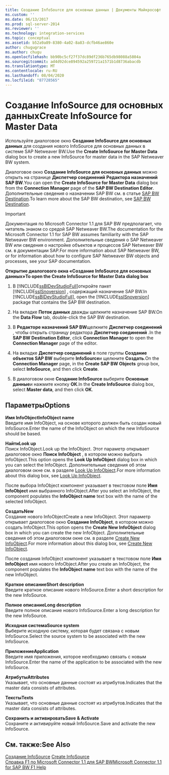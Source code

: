 ```yaml
---
title: Создание InfoSource для основных данных | Документы Майкрософт
ms.custom: ''
ms.date: 06/13/2017
ms.prod: sql-server-2014
ms.reviewer: ''
ms.technology: integration-services
ms.topic: conceptual
ms.assetid: b52a9a89-8380-4a02-8a83-dcfb46ae860e
author: chugugrace
ms.author: chugu
ms.openlocfilehash: bb90bc5cf27f37dc89df236b765db98088a5804a
ms.sourcegitcommit: ad4d92dce894592a259721a1571b1d8736abacdb
ms.translationtype: MT
ms.contentlocale: ru-RU
ms.lasthandoff: 08/04/2020
ms.locfileid: "87728565"
---
```

# <a name="create-infosource-for-master-data"></a><span data-ttu-id="41478-102">Создание InfoSource для основных данных</span><span class="sxs-lookup"><span data-stu-id="41478-102">Create InfoSource for Master Data</span></span>
  <span data-ttu-id="41478-103">Используйте диалоговое окно **Создание InfoSource для основных данных** для создания нового InfoSource для основных данных в системе SAP Netweaver BW.</span><span class="sxs-lookup"><span data-stu-id="41478-103">Use the **Create InfoSource for Master Data** dialog box to create a new InfoSource for master data in the SAP Netweaver BW system.</span></span>  
  
 <span data-ttu-id="41478-104">Диалоговое окно **Создание InfoSource для основных данных** можно открыть на странице **Диспетчер соединений** **Редактора назначений SAP BW**.</span><span class="sxs-lookup"><span data-stu-id="41478-104">You can open the **Create InfoSource for Master Data** dialog box from the **Connection Manager** page of the **SAP BW Destination Editor**.</span></span> <span data-ttu-id="41478-105">Дополнительные сведения о назначении SAP BW см. в статье [SAP BW Destination](sap-bw-destination.md).</span><span class="sxs-lookup"><span data-stu-id="41478-105">To learn more about the SAP BW destination, see [SAP BW Destination](sap-bw-destination.md).</span></span>  
  
> [!IMPORTANT]  
>  <span data-ttu-id="41478-106">Документация по Microsoft Connector 1.1 для SAP BW предполагает, что читатель знаком со средой SAP Netweaver BW.</span><span class="sxs-lookup"><span data-stu-id="41478-106">The documentation for the Microsoft Connector 1.1 for SAP BW assumes familiarity with the SAP Netweaver BW environment.</span></span> <span data-ttu-id="41478-107">Дополнительные сведения о SAP Netweaver BW или сведения о настройке объектов и процессов SAP Netweaver BW см. в документации SAP.</span><span class="sxs-lookup"><span data-stu-id="41478-107">For more information about SAP Netweaver BW, or for information about how to configure SAP Netweaver BW objects and processes, see your SAP documentation.</span></span>  
  
 <span data-ttu-id="41478-108">**Открытие диалогового окна «Создание InfoSource для основных данных»**</span><span class="sxs-lookup"><span data-stu-id="41478-108">**To open the Create InfoSource for Master Data dialog box**</span></span>  
  
1.  <span data-ttu-id="41478-109">В [!INCLUDE[ssBIDevStudioFull](../../includes/ssbidevstudiofull-md.md)]откройте пакет [!INCLUDE[ssISnoversion](../../includes/ssisnoversion-md.md)] , содержащий назначение SAP BW.</span><span class="sxs-lookup"><span data-stu-id="41478-109">In [!INCLUDE[ssBIDevStudioFull](../../includes/ssbidevstudiofull-md.md)], open the [!INCLUDE[ssISnoversion](../../includes/ssisnoversion-md.md)] package that contains the SAP BW destination.</span></span>  
  
2.  <span data-ttu-id="41478-110">На вкладке **Поток данных** дважды щелкните назначение SAP BW.</span><span class="sxs-lookup"><span data-stu-id="41478-110">On the **Data Flow** tab, double-click the SAP BW destination.</span></span>  
  
3.  <span data-ttu-id="41478-111">В **Редакторе назначений SAP BW**щелкните **Диспетчер соединений** , чтобы открыть страницу редактора **Диспетчер соединений** .</span><span class="sxs-lookup"><span data-stu-id="41478-111">In the **SAP BW Destination Editor**, click **Connection Manager** to open the **Connection Manager** page of the editor.</span></span>  
  
4.  <span data-ttu-id="41478-112">На вкладке **Диспетчер соединений** в поле группы **Создание объектов SAP BW** выберите **InfoSource**и щелкните **Создать**.</span><span class="sxs-lookup"><span data-stu-id="41478-112">On the **Connection Manager** page, in the **Create SAP BW Objects** group box, select **InfoSource**, and then click **Create**.</span></span>  
  
5.  <span data-ttu-id="41478-113">В диалоговом окне **Создание InfoSource** выберите **Основные данные**и нажмите кнопку **ОК**.</span><span class="sxs-lookup"><span data-stu-id="41478-113">In the **Create InfoSource** dialog box, select **Master data**, and then click **OK**.</span></span>  
  
## <a name="options"></a><span data-ttu-id="41478-114">Параметры</span><span class="sxs-lookup"><span data-stu-id="41478-114">Options</span></span>  
 <span data-ttu-id="41478-115">**Имя InfoObject**</span><span class="sxs-lookup"><span data-stu-id="41478-115">**InfoObject name**</span></span>  
 <span data-ttu-id="41478-116">Введите имя InfoObject, на основе которого должен быть создан новый InfoSource.</span><span class="sxs-lookup"><span data-stu-id="41478-116">Enter the name of the InfoObject on which the new InfoSource should be based.</span></span>  
  
 <span data-ttu-id="41478-117">**Найти**</span><span class="sxs-lookup"><span data-stu-id="41478-117">**Look up**</span></span>  
 <span data-ttu-id="41478-118">Поиск InfoObject.</span><span class="sxs-lookup"><span data-stu-id="41478-118">Look up the InfoObject.</span></span> <span data-ttu-id="41478-119">Этот параметр открывает диалоговое окно **Поиск InfoObject** , в котором можно выбрать InfoObject.</span><span class="sxs-lookup"><span data-stu-id="41478-119">This option opens the **Look Up InfoObject** dialog box in which you can select the InfoObject.</span></span> <span data-ttu-id="41478-120">Дополнительные сведения об этом диалоговом окне см. в разделе [Look Up InfoObject](look-up-infoobject.md).</span><span class="sxs-lookup"><span data-stu-id="41478-120">For more information about this dialog box, see [Look Up InfoObject](look-up-infoobject.md).</span></span>  
  
 <span data-ttu-id="41478-121">После выбора InfoObject компонент указывает в текстовом поле **Имя InfoObject** имя выбранного InfoObject.</span><span class="sxs-lookup"><span data-stu-id="41478-121">After you select an InfoObject, the component populates the **InfoObject name** text box with the name of the selected InfoObject.</span></span>  
  
 <span data-ttu-id="41478-122">**Создать**</span><span class="sxs-lookup"><span data-stu-id="41478-122">**New**</span></span>  
 <span data-ttu-id="41478-123">Создание нового InfoObject</span><span class="sxs-lookup"><span data-stu-id="41478-123">Create a new InfoObject.</span></span> <span data-ttu-id="41478-124">Этот параметр открывает диалоговое окно **Создание InfoObject**, в котором можно создать InfoObject.</span><span class="sxs-lookup"><span data-stu-id="41478-124">This option opens the **Create New InfoObject** dialog box in which you can create the new InfoObject.</span></span> <span data-ttu-id="41478-125">Дополнительные сведения об этом диалоговом окне см. в разделе [Create New InfoObject](create-new-infoobject.md).</span><span class="sxs-lookup"><span data-stu-id="41478-125">For more information about this dialog box, see [Create New InfoObject](create-new-infoobject.md).</span></span>  
  
 <span data-ttu-id="41478-126">После создания InfoObject компонент указывает в текстовом поле **Имя InfoObject** имя нового InfoObject.</span><span class="sxs-lookup"><span data-stu-id="41478-126">After you create an InfoObject, the component populates the **InfoObject name** text box with the name of the new InfoObject.</span></span>  
  
 <span data-ttu-id="41478-127">**Краткое описание**</span><span class="sxs-lookup"><span data-stu-id="41478-127">**Short description**</span></span>  
 <span data-ttu-id="41478-128">Введите краткое описание нового InfoSource.</span><span class="sxs-lookup"><span data-stu-id="41478-128">Enter a short description for the new InfoSource.</span></span>  
  
 <span data-ttu-id="41478-129">**Полное описание**</span><span class="sxs-lookup"><span data-stu-id="41478-129">**Long description**</span></span>  
 <span data-ttu-id="41478-130">Введите полное описание нового InfoSource.</span><span class="sxs-lookup"><span data-stu-id="41478-130">Enter a long description for the new InfoSource.</span></span>  
  
 <span data-ttu-id="41478-131">**Исходная система**</span><span class="sxs-lookup"><span data-stu-id="41478-131">**Source system**</span></span>  
 <span data-ttu-id="41478-132">Выберите исходную систему, которая будет связана с новым InfoSource.</span><span class="sxs-lookup"><span data-stu-id="41478-132">Select the source system to be associated with the new InfoSource.</span></span>  
  
 <span data-ttu-id="41478-133">**Приложение**</span><span class="sxs-lookup"><span data-stu-id="41478-133">**Application**</span></span>  
 <span data-ttu-id="41478-134">Введите имя приложения, которое необходимо связать с новым InfoSource.</span><span class="sxs-lookup"><span data-stu-id="41478-134">Enter the name of the application to be associated with the new InfoSource.</span></span>  
  
 <span data-ttu-id="41478-135">**Атрибуты**</span><span class="sxs-lookup"><span data-stu-id="41478-135">**Attributes**</span></span>  
 <span data-ttu-id="41478-136">Указывает, что основные данные состоят из атрибутов.</span><span class="sxs-lookup"><span data-stu-id="41478-136">Indicates that the master data consists of attributes.</span></span>  
  
 <span data-ttu-id="41478-137">**Тексты**</span><span class="sxs-lookup"><span data-stu-id="41478-137">**Texts**</span></span>  
 <span data-ttu-id="41478-138">Указывает, что основные данные состоят из атрибутов.</span><span class="sxs-lookup"><span data-stu-id="41478-138">Indicates that the master data consists of attributes.</span></span>  
  
 <span data-ttu-id="41478-139">**Сохранить и активировать**</span><span class="sxs-lookup"><span data-stu-id="41478-139">**Save & Activate**</span></span>  
 <span data-ttu-id="41478-140">Сохраните и активируйте новый InfoSource.</span><span class="sxs-lookup"><span data-stu-id="41478-140">Save and activate the new InfoSource.</span></span>  
  
## <a name="see-also"></a><span data-ttu-id="41478-141">См. также:</span><span class="sxs-lookup"><span data-stu-id="41478-141">See Also</span></span>  
 <span data-ttu-id="41478-142">[Создание InfoSource](create-infosource.md) </span><span class="sxs-lookup"><span data-stu-id="41478-142">[Create InfoSource](create-infosource.md) </span></span>  
 [<span data-ttu-id="41478-143">Справка F1 по Microsoft Connector 1.1 для SAP BW</span><span class="sxs-lookup"><span data-stu-id="41478-143">Microsoft Connector 1.1 for SAP BW F1 Help</span></span>](../microsoft-connector-for-sap-bw-f1-help.md)  
  
  
